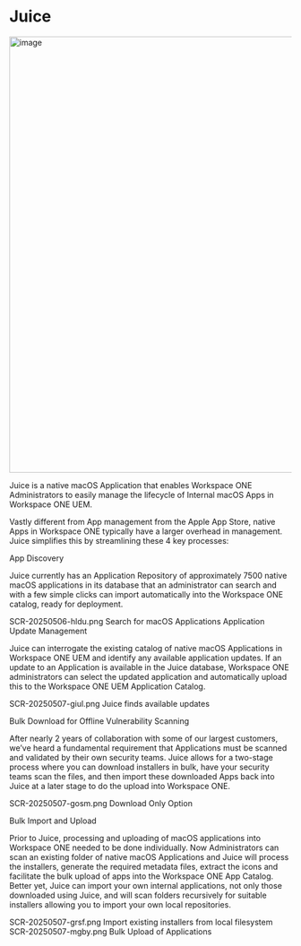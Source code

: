 # Juice

<img width="1201" height="779" alt="image" src="https://github.com/user-attachments/assets/4d24f5a7-79a1-4e67-957f-37405c434f4c" />

Juice is a native macOS Application that enables Workspace ONE Administrators to easily manage the lifecycle of Internal macOS Apps in Workspace ONE UEM.

Vastly different from App management from the Apple App Store, native Apps in Workspace ONE typically have a larger overhead in management. Juice simplifies this by streamlining these 4 key processes:

 


App Discovery

Juice currently has an Application Repository of approximately 7500 native macOS applications in its database that an administrator can search and with a few simple clicks can import automatically into the Workspace ONE catalog, ready for deployment.

 

 

SCR-20250506-hldu.png
Search for macOS Applications
Application Update Management

Juice can interrogate the existing catalog of native macOS Applications in Workspace ONE UEM and identify any available application updates. If an update to an Application is available in the Juice database, Workspace ONE administrators can select the updated application and automatically upload this to the Workspace ONE UEM Application Catalog.

 

SCR-20250507-giul.png
Juice finds available updates
 

Bulk Download for Offline Vulnerability Scanning

After nearly 2 years of collaboration with some of our largest customers, we’ve heard a fundamental requirement that Applications must be scanned and validated by their own security teams. Juice allows for a two-stage process where you can download installers in bulk, have your security teams scan the files, and then import these downloaded Apps back into Juice at a later stage to do the upload into Workspace ONE.

 

SCR-20250507-gosm.png
Download Only Option
 

Bulk Import and Upload

Prior to Juice, processing and uploading of macOS applications into Workspace ONE needed to be done individually. Now Administrators can scan an existing folder of native macOS Applications and Juice will process the installers, generate the required metadata files, extract the icons and facilitate the bulk upload of apps into the Workspace ONE App Catalog. Better yet, Juice can import your own internal applications, not only those downloaded using Juice, and will scan folders recursively for suitable installers allowing you to import your own local repositories.

SCR-20250507-grsf.png
Import existing installers from local filesystem
SCR-20250507-mgby.png
Bulk Upload of Applications
